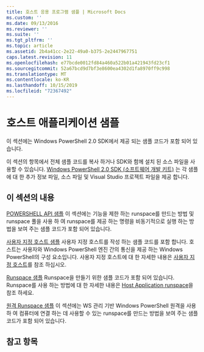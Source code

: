 ```yaml
---
title: 호스트 응용 프로그램 샘플 | Microsoft Docs
ms.custom: ''
ms.date: 09/13/2016
ms.reviewer: ''
ms.suite: ''
ms.tgt_pltfrm: ''
ms.topic: article
ms.assetid: 2b4a41cc-2e22-49a0-b375-2e2447967751
caps.latest.revision: 11
ms.openlocfilehash: e77bcde0012fd84a460a522b01a421943fd23cf1
ms.sourcegitcommit: 52a67bcd9d7bf3e8600ea4302d1fa8970ff9c998
ms.translationtype: MT
ms.contentlocale: ko-KR
ms.lasthandoff: 10/15/2019
ms.locfileid: "72367492"
---
```

# <a name="host-application-samples"></a>호스트 애플리케이션 샘플

이 섹션에는 Windows PowerShell 2.0 SDK에서 제공 되는 샘플 코드가 포함 되어 있습니다.

 이 섹션의 항목에서 전체 샘플 코드를 복사 하거나 SDK와 함께 설치 된 소스 파일을 사용할 수 있습니다. [Windows PowerShell 2.0 SDK (소프트웨어 개발 키트)](https://www.microsoft.com/en-us/download/details.aspx?id=2560) 는 각 샘플에 대 한 추가 정보 파일, 소스 파일 및 Visual Studio 프로젝트 파일을 제공 합니다.

## <a name="in-this-section"></a>이 섹션의 내용

 [POWERSHELL API 샘플](./windows-powershell-api-samples.md) 이 섹션에는 기능을 제한 하는 runspace를 만드는 방법 및 runspace 풀을 사용 하 여 runspace를 제공 하는 명령을 비동기적으로 실행 하는 방법을 보여 주는 샘플 코드가 포함 되어 있습니다.

 [사용자 지정 호스트 샘플](./custom-host-samples.md) 사용자 지정 호스트를 작성 하는 샘플 코드를 포함 합니다. 호스트는 사용자와 Windows PowerShell 엔진 간의 통신을 제공 하는 Windows PowerShell의 구성 요소입니다. 사용자 지정 호스트에 대 한 자세한 내용은 [사용자 지정 호스트](https://msdn.microsoft.com/en-us/library/ee706563(v=vs.85).aspx)를 참조 하십시오.

 [Runspace 샘플](./runspace-samples.md) Runspace을 만들기 위한 샘플 코드가 포함 되어 있습니다. Runspace를 사용 하는 방법에 대 한 자세한 내용은 [Host Application runspace](https://msdn.microsoft.com/en-us/library/ee706563(v=vs.85).aspx)을 참조 하세요.

 [원격 Runspace 샘플](./remote-runspace-samples.md) 이 섹션에는 WS 관리 기반 Windows PowerShell 원격을 사용 하 여 컴퓨터에 연결 하는 데 사용할 수 있는 runspace를 만드는 방법을 보여 주는 샘플 코드가 포함 되어 있습니다.

## <a name="see-also"></a>참고 항목
